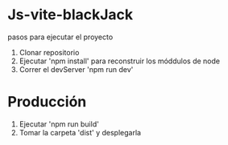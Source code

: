 # Js-vite-blackJack
pasos para ejecutar el proyecto

1. Clonar repositorio
2. Ejecutar 'npm install' para reconstruir los móddulos de node
3. Correr el devServer 'npm run dev'


# Producción

1. Ejecutar 'npm run build'
2. Tomar la carpeta 'dist' y desplegarla 